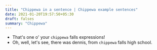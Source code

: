 ```yaml
---
title: "Chippewa in a sentence | Chippewa example sentences"
date: 2021-01-20T19:57:50+05:30
draft: falses
summary: "Chippewa"
---
```

- That's one o' your `chippewa` falls expressions!
- Oh, well, let's see, there was dennis, from `chippewa` falls high school.
                 
